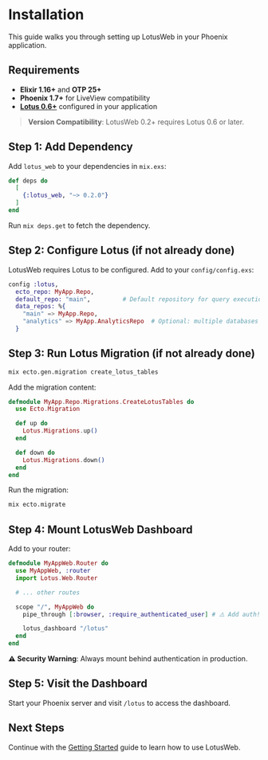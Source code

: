 # Installation

This guide walks you through setting up LotusWeb in your Phoenix application.

## Requirements

- **Elixir 1.16+** and **OTP 25+**
- **Phoenix 1.7+** for LiveView compatibility
- **[Lotus 0.6+](https://hex.pm/packages/lotus)** configured in your application

> **Version Compatibility**: LotusWeb 0.2+ requires Lotus 0.6 or later.

## Step 1: Add Dependency

Add `lotus_web` to your dependencies in `mix.exs`:

```elixir
def deps do
  [
    {:lotus_web, "~> 0.2.0"}
  ]
end
```

Run `mix deps.get` to fetch the dependency.

## Step 2: Configure Lotus (if not already done)

LotusWeb requires Lotus to be configured. Add to your `config/config.exs`:

```elixir
config :lotus,
  ecto_repo: MyApp.Repo,
  default_repo: "main",         # Default repository for query execution
  data_repos: %{
    "main" => MyApp.Repo,
    "analytics" => MyApp.AnalyticsRepo  # Optional: multiple databases
  }
```

## Step 3: Run Lotus Migration (if not already done)

```bash
mix ecto.gen.migration create_lotus_tables
```

Add the migration content:

```elixir
defmodule MyApp.Repo.Migrations.CreateLotusTables do
  use Ecto.Migration

  def up do
    Lotus.Migrations.up()
  end

  def down do
    Lotus.Migrations.down()
  end
end
```

Run the migration:

```bash
mix ecto.migrate
```

## Step 4: Mount LotusWeb Dashboard

Add to your router:

```elixir
defmodule MyAppWeb.Router do
  use MyAppWeb, :router
  import Lotus.Web.Router

  # ... other routes

  scope "/", MyAppWeb do
    pipe_through [:browser, :require_authenticated_user] # ⚠️ Add auth!

    lotus_dashboard "/lotus"
  end
end
```

**⚠️ Security Warning**: Always mount behind authentication in production.

## Step 5: Visit the Dashboard

Start your Phoenix server and visit `/lotus` to access the dashboard.

## Next Steps

Continue with the [Getting Started](getting-started.md) guide to learn how to use LotusWeb.
